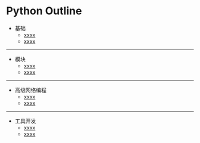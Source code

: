 # Python Outline
- 基础
    -  [xxxx](https://x.x/x/python2.7)
    -  [xxxx](https://x.x/x/python2.7)

- - -

- 模块
    -  [xxxx](https://x.x/x/python2.7)
    -  [xxxx](https://x.x/x/python2.7)


- - -

- 高级网络编程
    -  [xxxx](https://x.x/x/python2.7)
    -  [xxxx](https://x.x/x/python2.7)

- - -

- 工具开发
    -  [xxxx](https://x.x/x/python2.7)
    -  [xxxx](https://x.x/x/python2.7)
